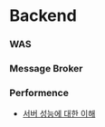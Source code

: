 # Backend  

### WAS  

### Message Broker

### Performence

* [서버 성능에 대한 이해](https://www.slideshare.net/sunnykwak90/ss-44875669)

